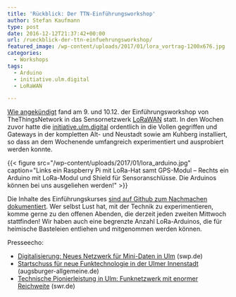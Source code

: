 ```yaml
---
title: 'Rückblick: Der TTN-Einführungsworkshop'
author: Stefan Kaufmann
type: post
date: 2016-12-12T21:37:42+00:00
url: /rueckblick-der-ttn-einfuehrungsworkshop/
featured_image: /wp-content/uploads/2017/01/lora_vortrag-1200x676.jpg
categories:
  - Workshops
tags:
  - Arduino
  - initiative.ulm.digital
  - LoRaWAN

---
```

[Wie angekündigt][1] fand am 9. und 10.12. der Einführungsworkshop von TheThingsNetwork in das Sensornetzwerk [LoRaWAN][2] statt. In den Wochen zuvor hatte die [initiative.ulm.digital][3] ordentlich in die Vollen gegriffen und Gateways in der kompletten Alt- und Neustadt sowie am Kuhberg installiert, so dass an dem Wochenende umfangreich experimentiert und ausprobiert werden konnte.

{{< figure src="/wp-content/uploads/2017/01/lora_arduino.jpg" caption="Links ein Raspberry Pi mit LoRa-Hat samt GPS-Modul – Rechts ein Arduino mit LoRa-Modul und Shield für Sensoranschlüsse. Die Arduinos können bei uns ausgeliehen werden!" >}}

Die Inhalte des Einführungskurses [sind auf Github zum Nachmachen dokumentiert][5]. Wer selbst Lust hat, mit der Technik zu experimentieren, komme gerne zu den offenen Abenden, die derzeit jeden zweiten Mittwoch stattfinden! Wir haben auch eine begrenzte Anzahl LoRa-Arduinos, die für heimische Basteleien entliehen und mitgenommen werden können.

Presseecho:

  * [Digitalisierung: Neues Netzwerk für Mini-Daten in Ulm][6] (swp.de)
  * [Startschuss für neue Funktechnologie in der Ulmer Innenstadt][7] (augsburger-allgemeine.de)
  * [Technische Pionierleistung in Ulm: Funknetzwerk mit enormer Reichweite][8] (swr.de)

 [1]: https://verschwoerhaus.de/save-the-date-lorawan-workshop-mit-the-things-network/
 [2]: https://de.wikipedia.org/wiki/Long_Range_Wide_Area_Network
 [3]: http://ulm-digital.com
 [5]: https://github.com/TheThingsNetwork/workshops/tree/workshop/ulm
 [6]: http://www.swp.de/ulm/lokales/ulm_neu_ulm/Digitalisierung_-Neues-Netzwerk-fuer-Mini-Daten-in-Ulm-14169539.html
 [7]: http://www.augsburger-allgemeine.de/neu-ulm/Startschuss-fuer-neue-Funktechnologie-in-der-Ulmer-Innenstadt-id39954982.html
 [8]: http://www.swr.de/landesschau-aktuell/bw/ulm/technische-pionierleistung-in-ulm-funknetzwerk-mit-enormer-reichweite/-/id=1612/did=18720162/nid=1612/rvkc8d/index.html